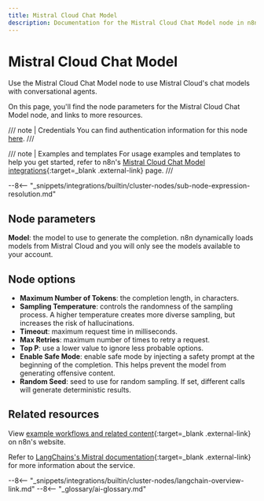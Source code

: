 ```yaml
---
title: Mistral Cloud Chat Model
description: Documentation for the Mistral Cloud Chat Model node in n8n, a workflow automation platform. Includes details of operations and configuration, and links to examples and credentials information.
---
```


# Mistral Cloud Chat Model

Use the Mistral Cloud Chat Model node to use Mistral Cloud's chat models with conversational agents.

On this page, you'll find the node parameters for the Mistral Cloud Chat Model node, and links to more resources.

/// note | Credentials
You can find authentication information for this node [here](/integrations/builtin/credentials/mistral/).
///

/// note | Examples and templates
For usage examples and templates to help you get started, refer to n8n's [Mistral Cloud Chat Model integrations](https://n8n.io/integrations/mistral-chat-model/){:target=_blank .external-link} page.
///	

--8<-- "_snippets/integrations/builtin/cluster-nodes/sub-node-expression-resolution.md"

## Node parameters

**Model**: the model to use to generate the completion. n8n dynamically loads models from Mistral Cloud and you will only see the models available to your account.

## Node options

* **Maximum Number of Tokens**: the completion length, in characters.
* **Sampling Temperature**: controls the randomness of the sampling process. A higher temperature creates more diverse sampling, but increases the risk of hallucinations.
* **Timeout**: maximum request time in milliseconds.
* **Max Retries**: maximum number of times to retry a request.
* **Top P**: use a lower value to ignore less probable options. 
* **Enable Safe Mode**: enable safe mode by injecting a safety prompt at the beginning of the completion. This helps prevent the model from generating offensive content.
* **Random Seed**: seed to use for random sampling. If set, different calls will generate deterministic results.


## Related resources

View [example workflows and related content](https://n8n.io/integrations/mistral-chat-model/){:target=_blank .external-link} on n8n's website.

Refer to [LangChains's Mistral documentation](https://js.langchain.com/docs/integrations/chat/mistral){:target=_blank .external-link} for more information about the service.

--8<-- "_snippets/integrations/builtin/cluster-nodes/langchain-overview-link.md"
--8<-- "_glossary/ai-glossary.md"
